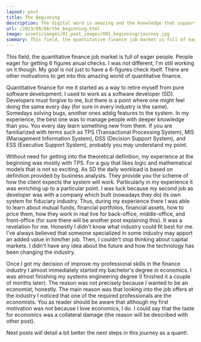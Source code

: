 ```yaml
---
layout: post
title: The Beginning
description: The digital word is amazing and the knowledge that support it is very powerful.
url: /2023/08/06/the_beginning.html
image: assets/images/01_post_images/001_beginning/journey.jpg
summary: This field, the quantitative finance job market is full of eager people. People eager for getting 6 figures anual checks. I was not different, I'm still working on it though. My goal is not just to have a 6-figures check itself. There are other motivations...
---
```


This field, the quantitative finance job market is full of eager people. People eager for getting 6 figures anual checks. I was not different, I'm still working on it though. My goal is not just to have a 6-figures check itself. There are other motivations to get into this amazing world of quantitative finance.

Quantitative finance for me it started as a way to retire myself from pure software development. I used to work as a software developer (SD). Developers must forgive to me, but there is a point where one might feel doing the same every day (for sure in every industry is the same). Somedays solving bugs, another ones addig features to the system. In my experience, the best one was to manage people with deeper knowledge than you. You every day learn something new from them. If you are familiarized with terms such as TPS (Transactional Processing System), MIS (Management Information System), DSS (Decision Support System), and ESS (Executive Support System), probably you may understand my point.

Without need for getting into the theoretical definition, my experience at the beginning was mostly with TPS. For a guy that likes logic and mathematical models that is not so exciting. As SD the daily workload is based on definition provided by business analysts. They provide you the scheme of how the client expects the system will work. Particularly in my experience it was enriching up to a particular point. I was luck because my second job as developer was with a company which built (nowadays they do) its own system for fiduciary industry. Thus, during my experience there I was able to learn about mutual funds, financial portfolios, financial assets, how to price them, how they work in real live for back-office, middle-office, and front-office (for sure there will be another post explaining this). It was a revelation for me. Honestly I didn't know what industry could fit best for me. I've always believed that someone specialized in some industry may apport an added value in him/her job. Then, I couldn't stop thinking about capital markets. I didn't have any idea about the future and how the technology has been changing the industry.

Once I got my decision of improve my professional skills in the finance industry I almost immediately started my bachelor's degree in economics. I was almost finishing my systems engineering degree (I finished it a couple of months later). The reason was not precisely because I wanted to be an economist, honestly. The main reason was that looking into the job offers at the industry I noticed that one of the required professionals are the economists. You as reader should be aware that although my first motivation was not because I love economics, I do. I could say that the taste for economics was a collateral damage (the reason will be described with other post).

Next posts will detail a bit better the next steps in this journey as a quant!.
